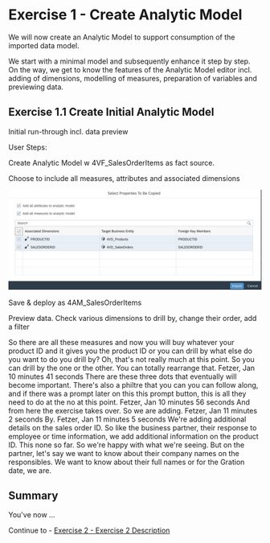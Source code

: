 # Exercise 1 - Create Analytic Model

We will now create an Analytic Model to support consumption of the imported data model. 

We start with a minimal model and subsequently enhance it step by step. On the way, we get to know the features of the Analytic Model editor incl. adding of dimensions, modelling of measures, preparation of variables and previewing data. 


## Exercise 1.1 Create Initial Analytic Model

Initial run-through incl. data preview 

User Steps:  

Create Analytic Model w 4VF_SalesOrderItems as fact source.  

Choose to include all measures, attributes and associated dimensions 

![Include all measures, attributes, and dimensions](../ex1/images/Include_Associated_Attributes_measures_dimensions.png)


Save & deploy as 4AM_SalesOrderItems  

Preview data. Check various dimensions to drill by, change their order, add a filter 

So there are all these measures and now you will buy whatever your product ID and it gives you the product ID or you can drill by what else do you want to do you drill by? Oh, that's not really much at this point. So you can drill by the one or the other. You can totally rearrange that.
Fetzer, Jan 10 minutes 41 seconds
There are these three dots that eventually will become important. There's also a philtre that you can you can follow along, and if there was a prompt later on this this prompt button, this is all they need to do at the no at this point.
Fetzer, Jan 10 minutes 56 seconds
And from here the exercise takes over. So we are adding.
Fetzer, Jan 11 minutes 2 seconds
By.
Fetzer, Jan 11 minutes 5 seconds
We're adding additional details on the sales order ID. So like the business partner, their response to employee or time information, we add additional information on the product ID. This none so far. So we're happy with what we're seeing. But on the partner, let's say we want to know about their company names on the responsibles. We want to know about their full names or for the Gration date, we are.

## Summary

You've now ...

Continue to - [Exercise 2 - Exercise 2 Description](../ex2/README.md)


